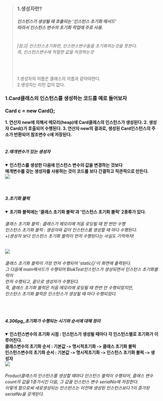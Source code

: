 <blockquote>
<h3>1.생성자란?</h3>
<h5>
인스턴스가 생성될 때 호출되는 '인스턴스 초기화 메서드'<br>
따라서 인스턴스 변수의 초기화 작업에 주로 사용.<br>
<br>
<h6>|참고| 인스턴스초기화란, 인스번스변수들을 초기화하는것을 뜻한다. <br>
즉, 인스턴스변수에 적절한 값을 저장하는것</h6><br>
<br>
1.생성자의 이름은 클래스의 이름과 같아야한다.<br>
2.생성자는 리턴 값이 없다.
</h5>
</blockquote>

<h3>1.Card클래스의 인스턴스를 생성하는 코드를 예로 들어보자<br>
<br>
Card c = new Card();
<br>
</h3>
<b>
1. 연산자 new에 의해서 메모리(heap)에 Card클래스의 인스턴스가 생성된다.
2. 생성자 Card()가 호출되어 수행된다.
3. 연산자 new의 결과로, 생성된 Card인스턴스의 주소가 반환되어 참조변수 c에 저장된다.
</b>

<h5><br> 
2.매개변수가 있는 생성자
</h5>
<details open>
  <summary> 
    <b>인스턴스를 생성한 다음에 인스턴스 변수의 값을 변경하는 것보다<br>
       매개변수를 갖는 생성자를 사용하는 것이 코드를 보다 간결하고 직관적으로 만든다.
    </b>
  </summary>
   <img src=https://github.com/luckyjek/TIL_/blob/main/Java/image/constructor.jpg>
  </div>
</details>
<br>
<h5><br> 
3.초기화 블럭
</h5>
<details open>
  <summary> 
    <b>초기화 블럭에는 '클래스 초기화 블럭'과 '인스턴스 초기화 블럭' 2종류가 있다.</b><br>
      <h6>클래스 초기화 블럭 : 클래스가 메모리에 처음 로딩될 때 한 번만 수행<br>
          인스턴스 초기화 블럭 : 생성자와 같이 인스턴스를 생성할 때 마다 수행된다.<br>
          +)생성자 보다 인스턴스 초기화 블럭이 먼저 수행된다는 사실도 기억하자!
      </h6> 
  </summary>
   <img src=https://github.com/luckyjek/TIL_/blob/main/Java/image/blokTest.jpg>
    <h6>클래스 초기화 블럭이 가장 먼저 수행되어 'static{}'이 화면에 출력된다.<br>
        그 다음에 main메서드가 수행되어 BlokTest인스턴스가 생성되면서 인스턴스 초기화블럭이<br>
        먼저 수행되고, 끝으로 생성자가 수행된다. <br>
        즉, 클래스 초기화 블럭은 처음 메모리에 로딩될 때 한번 만 수행되었지만, <br>
        인스턴스 초기화 블럭은 인스턴스가 생성될 때 마다 수행되었다.
    </h6>
  </div>
</details>
<br>
<h5>
4.306pg_초기화가 수행되는 시기와 순서에 대해 정리
</h5>
<details open>
  <summary><b>
      인스턴스변수의 초기화 시점 : 인스턴스가 생성될 때마다 각 인스턴스별로 초기화가 이루어진다.<br>
      클래스변수의 초기화 순서 : 기본값 -> 명시적초기화 -> 클래스 초기화 블럭<br>
      인스턴스변수의 초기화 순서 : 기본값 -> 명시적초기화 -> 인스턴스 초기화 블럭 -> 생성자</b><br>
   
  </summary>
   <img src=https://github.com/luckyjek/TIL_/blob/main/Java/image/ProductTest.jpg>
    <h6>
    Product클래스의 인스턴스를 생성할 때마다 인스턴스 블럭이 수행되어, 클래스 변수<br>
    count의 값을 1증가시킨 다음, 그 값을 인스턴스 변수 serialNo에 저장한다.<br>
    이렇게 함으로써 새로생성되는 인스턴스는 이전에 생성된 인스턴스보다 1이 증가된<br>
    serialNo을 갖게된다. 
    </h6>
  </div>
</details>
